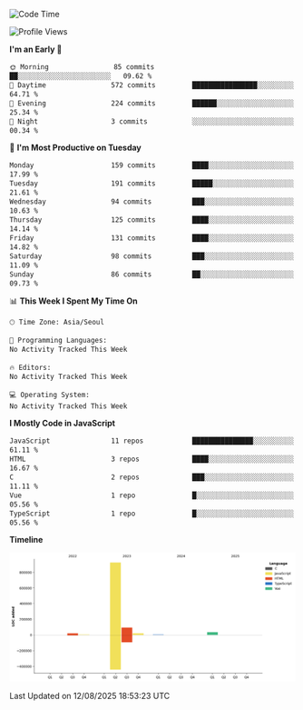 <!--START_SECTION:waka-->
![Code Time](http://img.shields.io/badge/Code%20Time-131%20hrs%204%20mins-blue)

![Profile Views](http://img.shields.io/badge/Profile%20Views-0-blue)

**I'm an Early 🐤** 

```text
🌞 Morning                85 commits          ██░░░░░░░░░░░░░░░░░░░░░░░   09.62 % 
🌆 Daytime                572 commits         ████████████████░░░░░░░░░   64.71 % 
🌃 Evening                224 commits         ██████░░░░░░░░░░░░░░░░░░░   25.34 % 
🌙 Night                  3 commits           ░░░░░░░░░░░░░░░░░░░░░░░░░   00.34 % 
```
📅 **I'm Most Productive on Tuesday** 

```text
Monday                   159 commits         ████░░░░░░░░░░░░░░░░░░░░░   17.99 % 
Tuesday                  191 commits         █████░░░░░░░░░░░░░░░░░░░░   21.61 % 
Wednesday                94 commits          ███░░░░░░░░░░░░░░░░░░░░░░   10.63 % 
Thursday                 125 commits         ████░░░░░░░░░░░░░░░░░░░░░   14.14 % 
Friday                   131 commits         ████░░░░░░░░░░░░░░░░░░░░░   14.82 % 
Saturday                 98 commits          ███░░░░░░░░░░░░░░░░░░░░░░   11.09 % 
Sunday                   86 commits          ██░░░░░░░░░░░░░░░░░░░░░░░   09.73 % 
```


📊 **This Week I Spent My Time On** 

```text
🕑︎ Time Zone: Asia/Seoul

💬 Programming Languages: 
No Activity Tracked This Week

🔥 Editors: 
No Activity Tracked This Week

💻 Operating System: 
No Activity Tracked This Week
```

**I Mostly Code in JavaScript** 

```text
JavaScript               11 repos            ███████████████░░░░░░░░░░   61.11 % 
HTML                     3 repos             ████░░░░░░░░░░░░░░░░░░░░░   16.67 % 
C                        2 repos             ███░░░░░░░░░░░░░░░░░░░░░░   11.11 % 
Vue                      1 repo              █░░░░░░░░░░░░░░░░░░░░░░░░   05.56 % 
TypeScript               1 repo              █░░░░░░░░░░░░░░░░░░░░░░░░   05.56 % 
```



**Timeline**

![Lines of Code chart](https://raw.githubusercontent.com/project-dy/project-dy/main/assets/bar_graph.png)


 Last Updated on 12/08/2025 18:53:23 UTC
<!--END_SECTION:waka-->
